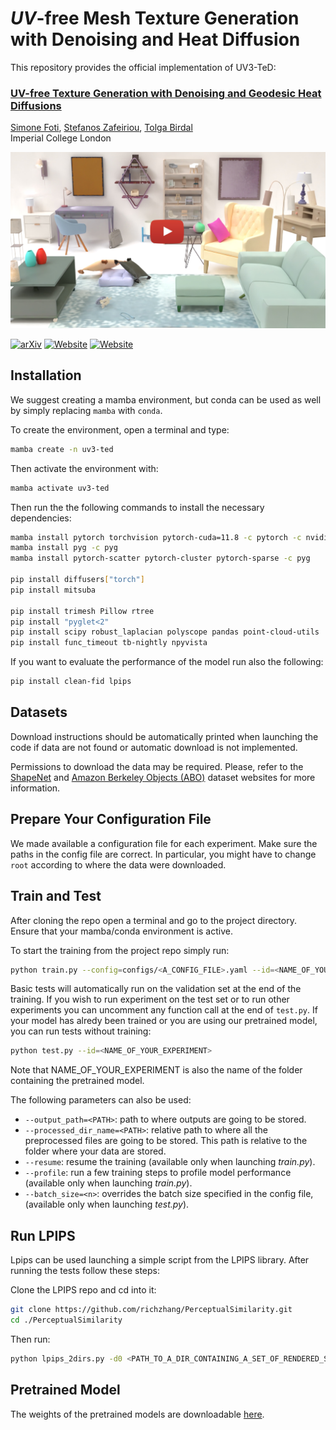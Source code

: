 # *UV*-free Mesh Texture Generation with Denoising and Heat Diffusion

This repository provides the official implementation of UV3-TeD:

### [UV-free Texture Generation with Denoising and Geodesic Heat Diffusions](https://arxiv.org/abs/2408.16762)
[Simone Foti](https://www.simofoti.com/), [Stefanos Zafeiriou](https://scholar.google.com/citations?user=QKOH5iYAAAAJ&hl=en), [Tolga Birdal](http://tolgabirdal.github.io/)\
Imperial College London

[![UV3-TeD](assets/uv3ted.jpg)](https://youtu.be/003deH1D3pw?feature=shared)

[![arXiv](https://img.shields.io/badge/arXiv-2408.16762-b31b1b.svg)](https://arxiv.org/abs/2408.16762)
[![Website](https://img.shields.io/website?url=http://uv3ted.github.io/?style=flat&logo=github&label=project%20page)](http://uv3ted.github.io/)
[![Website](https://img.shields.io/website?url=https://www.dropbox.com/scl/fi/ymlh4so3y0gkmfn50mm6u/weights.zip?rlkey=ivhnbrgpyzfs1o57775ast5ov&st=ns7oubjc&dl=0?style=flat&logo=dropbox&label=pretrained%20models)](https://www.dropbox.com/scl/fi/ymlh4so3y0gkmfn50mm6u/weights.zip?rlkey=ivhnbrgpyzfs1o57775ast5ov&st=ns7oubjc&dl=0 )

## Installation

We suggest creating a mamba environment, but conda can be used as well by simply 
replacing `mamba` with `conda`.

To create the environment, open a terminal and type:
```bash
mamba create -n uv3-ted
```

Then activate the environment with:
```bash
mamba activate uv3-ted
```

Then run the the following commands to install the necessary dependencies:
```bash
mamba install pytorch torchvision pytorch-cuda=11.8 -c pytorch -c nvidia
mamba install pyg -c pyg
mamba install pytorch-scatter pytorch-cluster pytorch-sparse -c pyg

pip install diffusers["torch"]
pip install mitsuba

pip install trimesh Pillow rtree
pip install "pyglet<2"
pip install scipy robust_laplacian polyscope pandas point-cloud-utils
pip install func_timeout tb-nightly npyvista
```

If you want to evaluate the performance of the model run also the following:

```bash
pip install clean-fid lpips
```

## Datasets

Download instructions should be automatically printed when launching the 
code if data are not found or automatic download is not implemented. 

Permissions to download the data may be required. Please, refer to the 
[ShapeNet](https://huggingface.co/datasets/ShapeNet/ShapeNetCore) and 
[Amazon Berkeley Objects (ABO)](https://amazon-berkeley-objects.s3.amazonaws.com/index.html#download) 
dataset websites for more information.

 
## Prepare Your Configuration File
 
We made available a configuration file for each experiment. Make sure 
the paths in the config file are correct. In particular, you might have to 
change `root` according to where the data were downloaded.
 

## Train and Test
 
After cloning the repo open a terminal and go to the project directory. 
Ensure that your mamba/conda environment is active.

To start the training from the project repo simply run:
```bash
python train.py --config=configs/<A_CONFIG_FILE>.yaml --id=<NAME_OF_YOUR_EXPERIMENT>
```

Basic tests will automatically run on the validation set at the end of the 
training. If you wish to run experiment on the test set or to run other 
experiments you can uncomment any function call 
at the end of `test.py`. If your model has alredy been trained or you are using 
our pretrained model, you can run tests without training:

```bash
python test.py --id=<NAME_OF_YOUR_EXPERIMENT>
```
Note that NAME_OF_YOUR_EXPERIMENT is also the name of the folder containing the
pretrained model.

The following parameters can also be used:
- `--output_path=<PATH>`: path to where outputs are going to be stored.
- `--processed_dir_name=<PATH>`: relative path to where all the preprocessed 
    files are going to be stored. This path is relative to the folder where your 
    data are stored. 
- `--resume`: resume the training (available only when launching *train.py*).
- `--profile`: run a few training steps to profile model performance
    (available only when launching *train.py*).
- `--batch_size=<n>`: overrides the batch size specified in the config file,
    (available only when launching *test.py*).

## Run LPIPS
Lpips can be used launching a simple script from the LPIPS library. 
After running the tests follow these steps:

Clone the LPIPS repo and cd into it:
```bash
git clone https://github.com/richzhang/PerceptualSimilarity.git
cd ./PerceptualSimilarity
```
Then run:
```bash
python lpips_2dirs.py -d0 <PATH_TO_A_DIR_CONTAINING_A_SET_OF_RENDERED_SHAPES> -d1 <PATH_TO_ANOTHER_DIR_CONTAINING_A_SET_OF_RENDERED_SHAPES> -o <PATH_TO_OUT_TXT_FILE> --use_gpu
```

## Pretrained Model 
The weights of the pretrained models are downloadable [here](https://www.dropbox.com/scl/fi/ymlh4so3y0gkmfn50mm6u/weights.zip?rlkey=ivhnbrgpyzfs1o57775ast5ov&st=ns7oubjc&dl=0). 
